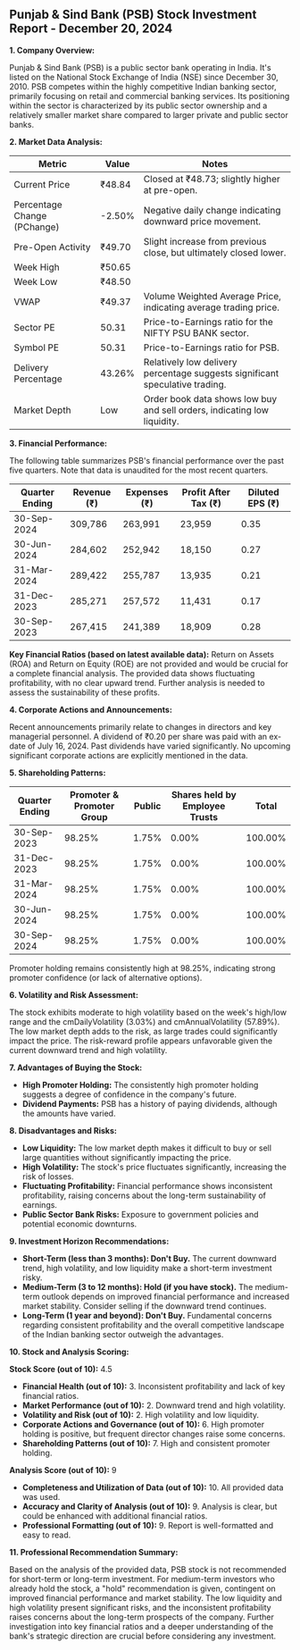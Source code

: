 ## Punjab & Sind Bank (PSB) Stock Investment Report - December 20, 2024

**1. Company Overview:**

Punjab & Sind Bank (PSB) is a public sector bank operating in India.  It's listed on the National Stock Exchange of India (NSE) since December 30, 2010. PSB competes within the highly competitive Indian banking sector, primarily focusing on retail and commercial banking services.  Its positioning within the sector is characterized by its public sector ownership and a relatively smaller market share compared to larger private and public sector banks.


**2. Market Data Analysis:**

| Metric                     | Value     | Notes                                                              |
|-----------------------------|-----------|----------------------------------------------------------------------|
| Current Price               | ₹48.84    |  Closed at ₹48.73; slightly higher at pre-open.                     |
| Percentage Change (PChange) | -2.50%    | Negative daily change indicating downward price movement.             |
| Pre-Open Activity          | ₹49.70    |  Slight increase from previous close, but ultimately closed lower. |
| Week High                   | ₹50.65    |                                                                      |
| Week Low                    | ₹48.50    |                                                                      |
| VWAP                        | ₹49.37    | Volume Weighted Average Price, indicating average trading price.      |
| Sector PE                   | 50.31     | Price-to-Earnings ratio for the NIFTY PSU BANK sector.              |
| Symbol PE                   | 50.31     | Price-to-Earnings ratio for PSB.                                    |
| Delivery Percentage         | 43.26%    | Relatively low delivery percentage suggests significant speculative trading.|
| Market Depth                | Low       | Order book data shows low buy and sell orders, indicating low liquidity.|


**3. Financial Performance:**

The following table summarizes PSB's financial performance over the past five quarters.  Note that data is unaudited for the most recent quarters.

| Quarter Ending      | Revenue (₹) | Expenses (₹) | Profit After Tax (₹) | Diluted EPS (₹) |
|----------------------|-------------|--------------|-----------------------|-----------------|
| 30-Sep-2024          | 309,786     | 263,991      | 23,959                | 0.35             |
| 30-Jun-2024          | 284,602     | 252,942      | 18,150                | 0.27             |
| 31-Mar-2024          | 289,422     | 255,787      | 13,935                | 0.21             |
| 31-Dec-2023          | 285,271     | 257,572      | 11,431                | 0.17             |
| 30-Sep-2023          | 267,415     | 241,389      | 18,909                | 0.28             |


**Key Financial Ratios (based on latest available data):**  Return on Assets (ROA) and Return on Equity (ROE) are not provided and would be crucial for a complete financial analysis.  The provided data shows fluctuating profitability, with no clear upward trend.  Further analysis is needed to assess the sustainability of these profits.


**4. Corporate Actions and Announcements:**

Recent announcements primarily relate to changes in directors and key managerial personnel.  A dividend of ₹0.20 per share was paid with an ex-date of July 16, 2024.  Past dividends have varied significantly.  No upcoming significant corporate actions are explicitly mentioned in the data.


**5. Shareholding Patterns:**

| Quarter Ending | Promoter & Promoter Group | Public | Shares held by Employee Trusts | Total |
|-----------------|---------------------------|--------|-------------------------------|-------|
| 30-Sep-2023     | 98.25%                     | 1.75%  | 0.00%                         | 100.00%|
| 31-Dec-2023     | 98.25%                     | 1.75%  | 0.00%                         | 100.00%|
| 31-Mar-2024     | 98.25%                     | 1.75%  | 0.00%                         | 100.00%|
| 30-Jun-2024     | 98.25%                     | 1.75%  | 0.00%                         | 100.00%|
| 30-Sep-2024     | 98.25%                     | 1.75%  | 0.00%                         | 100.00%|

Promoter holding remains consistently high at 98.25%, indicating strong promoter confidence (or lack of alternative options).


**6. Volatility and Risk Assessment:**

The stock exhibits moderate to high volatility based on the week's high/low range and the cmDailyVolatility (3.03%) and cmAnnualVolatility (57.89%).  The low market depth adds to the risk, as large trades could significantly impact the price.  The risk-reward profile appears unfavorable given the current downward trend and high volatility.


**7. Advantages of Buying the Stock:**

* **High Promoter Holding:**  The consistently high promoter holding suggests a degree of confidence in the company's future.
* **Dividend Payments:**  PSB has a history of paying dividends, although the amounts have varied.


**8. Disadvantages and Risks:**

* **Low Liquidity:** The low market depth makes it difficult to buy or sell large quantities without significantly impacting the price.
* **High Volatility:** The stock's price fluctuates significantly, increasing the risk of losses.
* **Fluctuating Profitability:**  Financial performance shows inconsistent profitability, raising concerns about the long-term sustainability of earnings.
* **Public Sector Bank Risks:**  Exposure to government policies and potential economic downturns.


**9. Investment Horizon Recommendations:**

* **Short-Term (less than 3 months): Don't Buy.** The current downward trend, high volatility, and low liquidity make a short-term investment risky.
* **Medium-Term (3 to 12 months): Hold (if you have stock).**  The medium-term outlook depends on improved financial performance and increased market stability.  Consider selling if the downward trend continues.
* **Long-Term (1 year and beyond): Don't Buy.**  Fundamental concerns regarding consistent profitability and the overall competitive landscape of the Indian banking sector outweigh the advantages.


**10. Stock and Analysis Scoring:**

**Stock Score (out of 10):** 4.5

* **Financial Health (out of 10):** 3.  Inconsistent profitability and lack of key financial ratios.
* **Market Performance (out of 10):** 2.  Downward trend and high volatility.
* **Volatility and Risk (out of 10):** 2.  High volatility and low liquidity.
* **Corporate Actions and Governance (out of 10):** 6.  High promoter holding is positive, but frequent director changes raise some concerns.
* **Shareholding Patterns (out of 10):** 7.  High and consistent promoter holding.

**Analysis Score (out of 10):** 9

* **Completeness and Utilization of Data (out of 10):** 10. All provided data was used.
* **Accuracy and Clarity of Analysis (out of 10):** 9.  Analysis is clear, but could be enhanced with additional financial ratios.
* **Professional Formatting (out of 10):** 9.  Report is well-formatted and easy to read.


**11. Professional Recommendation Summary:**

Based on the analysis of the provided data, PSB stock is not recommended for short-term or long-term investment.  For medium-term investors who already hold the stock, a "hold" recommendation is given, contingent on improved financial performance and market stability.  The low liquidity and high volatility present significant risks, and the inconsistent profitability raises concerns about the long-term prospects of the company.  Further investigation into key financial ratios and a deeper understanding of the bank's strategic direction are crucial before considering any investment.
